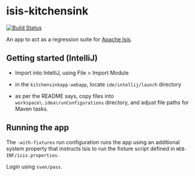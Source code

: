 isis-kitchensink
================

[![Build Status](https://travis-ci.org/danhaywood/isis-kitchensink.png?branch=master)](https://travis-ci.org/isisaddons/isis-module-publishing)

An app to act as a regression suite for [Apache Isis](http://isis.apache.org).


## Getting started (IntelliJ)

* Import into IntelliJ, using File > Import Module

* in the `kitchensinkapp-webapp`, locate `ide/intellij/launch` directory

* as per the README says, copy files into `workspace\.idea\runConfigurations` directory, and adjust file paths for Maven tasks.


## Running the app

The `-with-fixtures` run configuration runs the app using an additional system property that instructs Isis 
to run the fixture script defined in `WEB-INF/isis.properties`.

Login using `sven/pass`.
